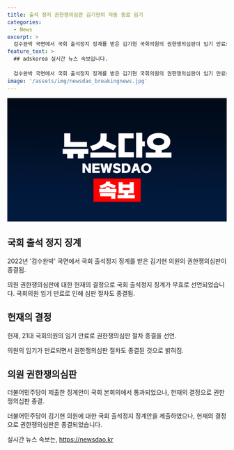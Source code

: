 ```yaml
---
title: 출석 정지 권한쟁의심판 김기현의 자동 종료 임기
categories:
  - News
excerpt: >
  검수완박 국면에서 국회 출석정지 징계를 받은 김기현 국회의원의 권한쟁의심판이 임기 만료로 종결됐다. 헌재는 임기 만료로 심판 절차가 종료됐다며 김 의원의 권한쟁의심판을 합법적으로 종결 선언했다. 김 의원은 2022년 검수완박 법안 통과 당시 징계를 받았고, 헌재는 2년 넘게 결론을 내리지 않았으나 징계 효력은 가처분으로 정지됐다.
feature_text: >
  ## adskorea 실시간 뉴스 속보입니다.

  검수완박 국면에서 국회 출석정지 징계를 받은 김기현 국회의원의 권한쟁의심판이 임기 만료로 종결됐다. 헌재는 임기 만료로 심판 절차가 종료됐다며 김 의원의 권한쟁의심판을 합법적으로 종결 선언했다. 김 의원은 2022년 검수완박 법안 통과 당시 징계를 받았고, 헌재는 2년 넘게 결론을 내리지 않았으나 징계 효력은 가처분으로 정지됐다.
image: '/assets/img/newsdao_breakingnews.jpg'
---
```


<p><img src="/assets/img/newsdao_breakingnews.jpg" alt="adskorea 속보" /></p>

<h2 data-ke-size="size26">국회 출석 정지 징계</h2>

<p data-ke-size="size16">2022년 '검수완박' 국면에서 국회 출석정지 징계를 받은 김기현 의원의 권한쟁의심판이 종결됨.</p>

<p>의원 권한쟁의심판에 대한 헌재의 결정으로 국회 출석정지 징계가 무효로 선언되었습니다. 국회의원 임기 만료로 인해 심판 절차도 종결됨.</p>

<h2 data-ke-size="size26">헌재의 결정</h2>

<p data-ke-size="size16">헌재, 21대 국회의원의 임기 만료로 권한쟁의심판 절차 종결을 선언.</p>

<p>의원의 임기가 만료되면서 권한쟁의심판 절차도 종결된 것으로 밝혀짐.</p>

<h2 data-ke-size="size26">의원 권한쟁의심판</h2>

<p data-ke-size="size16">더불어민주당이 제출한 징계안이 국회 본회의에서 통과되었으나, 헌재의 결정으로 권한쟁의심판 종결.</p>

<p>더불어민주당이 김기현 의원에 대한 국회 출석정지 징계안을 제출하였으나, 헌재의 결정으로 권한쟁의심판은 종결되었습니다.</p>
실시간 뉴스 속보는, <a href="https://newsdao.kr" rel="dofollow">https://newsdao.kr</a>


